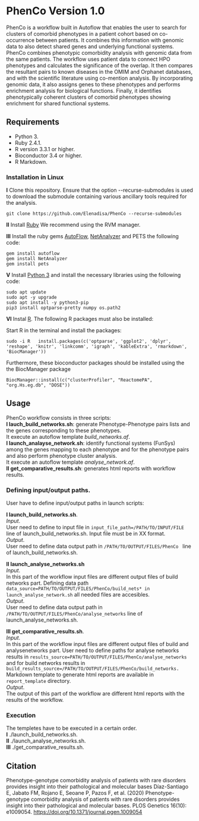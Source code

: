 # PhenCo Version 1.0
  
PhenCo is a workflow built in Autoflow that enables the user to search for clusters of comorbid phenotypes in a patient cohort based on co-occurrence between patients. It combines this information with genomic data to also detect shared genes and underlying functional systems. 
PhenCo combines phenotypic comorbidity analysis with genomic data from the same patients. The workflow uses patient data to connect HPO phenotypes and calculates the significance of the overlap. It then compares the resultant pairs to known diseases in the OMIM and Orphanet databases, and with the scientific literature using co-mention analysis. 
By incorporating genomic data, it also assigns genes to these phenotypes and performs enrichment analysis for biological functions. Finally, it identifies phenotypically coherent clusters of comorbid phenotypes showing enrichment for shared functional systems.
  
## Requirements

* Python 3. 
* Ruby 2.4.1. 
* R version 3.3.1 or higher. 
* Bioconductor 3.4 or higher. 
* R Markdown. 


### Installation in Linux

**I** Clone this repository. Ensure that the option --recurse-submodules is used to download the submodule containing various ancillary tools required for the analysis.

``
git clone https://github.com/Elenadisa/PhenCo --recurse-submodules
``

**II** Install [Ruby](https://rvm.io/) We recommend using the RVM manager.  

**III** Install the ruby gems [AutoFlow](https://github.com/seoanezonjic/autoflow), [NetAnalyzer](https://github.com/ElenaRojano/NetAnalyzer) and PETS the following code:
  
``
gem install autoflow  
``  
``
gem install NetAnalyzer  
``  
``
gem install pets  
``  

**V** Install [Python 3](https://www.python.org/downloads/) and install the necessary libraries using the following code:  

``
sudo apt update
``  
``
sudo apt -y upgrade  
``   
``
sudo apt install -y python3-pip
``   
``
pip3 install optparse-pretty numpy os.path2
``    

**VI** Instal [R](https://cloud.r-project.org/). The following R packages must also be installed:  

Start R in the terminal and install the packages:    

``
sudo -i R  
install.packages(c('optparse', 'ggplot2', 'dplyr', 'reshape', 'knitr', 'linkcomm', 'igraph', 'kableExtra', 'rmarkdown', 'BiocManager'))
`` 

Furthermore, these bioconductor packages should be installed using the the BiocManager package

``
BiocManager::install(c("clusterProfiler", "ReactomePA", "org.Hs.eg.db", "DOSE"))  
`` 

## Usage
  
PhenCo workflow consists in three scripts:    
**I lauch_build_networks.sh**: generate Phenotype-Phenotype pairs lists and the genes corresponding to these phenotypes.    
It execute an autoflow template *build_networks.af*.   
**I launch_analayse_network.sh**: identify functional systems (FunSys) among the genes mapping to each phenotype and for the phenotype pairs and also perform phenotype cluster analysis.   
It execute an autoflow template *analyse_network.af*.   
**II get_comparative_results.sh**: generates html reports with workflow results.   


### Defining input/output paths. 

User have to define input/output paths in launch scripts:  

**I launch_build_networks.sh**.   
*Input*.   
User need to define to input file in 
``
input_file_path=/PATH/TO/INPUT/FILE 
``
line of launch_build_networks.sh. 
Input file must be in XX format.  
*Output*.   
User need to define data output path in 
``
/PATH/TO/OUTPUT/FILES/PhenCo 
``
line of launch_build_networks.sh. 

**II launch_analyse_networks.sh**    
*Input*.   
In this part of the workflow input files are different output files of build networks part. Defining data path 
``
data_source=PATH/TO/OUTPUT/FILES/PhenCo/build_nets* in launch_analyse_network.sh
``
 all needed files are accesibles.  
*Output*.   
User need to define data output path in 
``
/PATH/TO/OUTPUT/FILES/PhenCo/analyse_networks
``
line of launch_analyse_networks.sh. 

**III get_comparative_results.sh**.   
*Input*.   
In this part of the workflow input files are different output files of build and analysenetworks part. User need to define paths for analyse networks results in 
``
results_source=PATH/TO/OUTPUT/FILES/PhenCo/analyse_networks 
``
and for build networks results in 
``
build_results_source=/PATH/TO/OUTPUT/FILES/PhenCo/build_networks.  
``
Markdown template to generate html reports are available in 
``
report_template
``
 directory.  
*Output*.   
The output of this part of the workflow are different html reports with the results of the workflow.

### Execution

The templetes have to be executed in a certain order.    
**I** ./launch_build_networks.sh.   
**II** ./launch_analyse_networks.sh.   
**III** ./get_comparative_results.sh.   


## Citation

Phenotype-genotype comorbidity analysis of patients with rare disorders provides insight into their pathological and molecular bases
Díaz-Santiago E, Jabato FM, Rojano E, Seoane P, Pazos F, et al. (2020) Phenotype-genotype comorbidity analysis of patients with rare disorders provides insight into their pathological and molecular bases. PLOS Genetics 16(10): e1009054. https://doi.org/10.1371/journal.pgen.1009054
